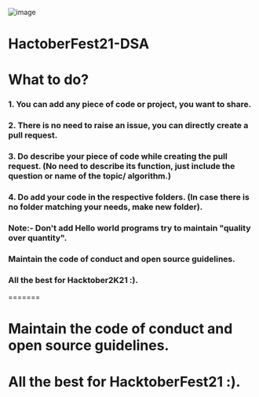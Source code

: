 ![image](https://user-images.githubusercontent.com/74058157/135972865-35620700-689f-44bf-a77f-30adf99479d7.png)

# HactoberFest21-DSA

# What to do?

### 1.  You can add any piece of code or project, you want to share.

### 2.  There is no need to raise an issue, you can directly create a pull request.

### 3.  Do describe your piece of code while creating the pull request. (No need to describe its function, just include the question or name of the topic/ algorithm.)

### 4.  Do add your code in the respective folders. (In case there is no folder matching your needs, make new folder).

### Note:- Don't add Hello world programs try to maintain "quality over quantity".


### Maintain the code of conduct and open source guidelines.
### All the best for Hacktober2K21 :).
=======
# Maintain the code of conduct and open source guidelines.
# All the best for HacktoberFest21 :).

